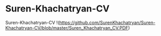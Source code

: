 # Suren-Khachatryan-CV
Suren-Khachatryan-CV
!(https://github.com/SurenKhachatryan/Suren-Khachatryan-CV/blob/master/Suren_Khachatryan_CV.PDF)
